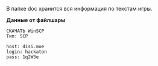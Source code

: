 В папке doc хранится вся информация по текстам игры.

**Данные от файлшары**

```
СКАЧАТЬ WinSCP
Тип: SCP

host: disi.moe
login: hackaton
pass: 1q2W3e
```

